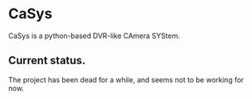 # CaSys
CaSys is a python-based DVR-like CAmera SYStem.

## Current status.
The project has been dead for a while, and seems not to be working for now.

